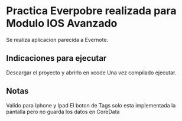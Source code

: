 # Practica Everpobre realizada para Modulo IOS Avanzado

Se realiza aplicacion parecida a Evernote.

## Indicaciones para ejecutar

Descargar el proyecto y abrirlo en xcode
Una vez compilado ejecutar.

## Notas

Valido para Iphone y Ipad
El boton de Tags solo esta implementada la pantalla pero no guarda los datos en CoreData
